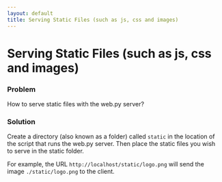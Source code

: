 ```yaml
---
layout: default
title: Serving Static Files (such as js, css and images)
---
```


# Serving Static Files (such as js, css and images)

### Problem
How to serve static files with the web.py server?

### Solution

Create a directory (also known as a folder) called <code>static</code> in the location of the script that runs the web.py server. Then place the static files you wish to serve in the static folder.

For example, the URL <code>http://localhost/static/logo.png</code> will send the image <code>./static/logo.png</code> to the client.